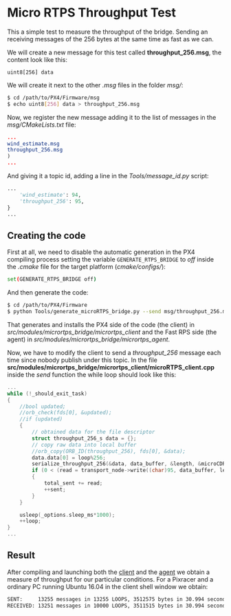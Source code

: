 # Micro RTPS Throughput Test

This a simple test to measure the throughput of the bridge. Sending an receiving messages of the 256 bytes at the same time as fast as we can.

We will create a new message for this test called **throughput_256.msg**, the content look like this:

  ``` text
  uint8[256] data
  ```
We will create it next to the other *.msg* files in the folder *msg/*:

  ``` sh
  $ cd /path/to/PX4/Firmware/msg
  $ echo uint8[256] data > throughput_256.msg
  ```
Now, we register the new message adding it to the list of messages in the *msg/CMakeLists.txt* file:

  ``` cmake
  ...
  wind_estimate.msg
  throughput_256.msg
  )
  ...
  ```
And giving it a topic id, adding a line in the *Tools/message_id.py* script:

  ``` python
  ...
      'wind_estimate': 94,
      'throughput_256': 95,
  }
  ...
  ```

## Creating the code

First at all, we need to disable the automatic generation in the PX4 compiling process setting the variable `GENERATE_RTPS_BRIDGE` to *off* inside the *.cmake* file for the target platform (*cmake/configs/*):

```sh
set(GENERATE_RTPS_BRIDGE off)
```

And then generate the code:

  ``` sh
  $ cd /path/to/PX4/Firmware
  $ python Tools/generate_microRTPS_bridge.py --send msg/throughput_256.msg --receive msg/throughput_256.msg
  ```

That generates and installs the PX4 side of the code (the client) in *src/modules/micrortps_bridge/micrortps_client* and the Fast RPS side (the agent) in *src/modules/micrortps_bridge/micrortps_agent*.

Now, we have to modify the client to send a *throughput_256* message each time since nobody publish under this topic. In the file **src/modules/micrortps_bridge/micrortps_client/microRTPS_client.cpp** inside the *send* function the while loop should look like this:

  ``` cpp
  ...
  while (!_should_exit_task)
  {
      //bool updated;
      //orb_check(fds[0], &updated);
      //if (updated)
      {
          // obtained data for the file descriptor
          struct throughput_256_s data = {};
          // copy raw data into local buffer
          //orb_copy(ORB_ID(throughput_256), fds[0], &data);
          data.data[0] = loop%256;
          serialize_throughput_256(&data, data_buffer, &length, &microCDRWriter);
          if (0 < (read = transport_node->write((char)95, data_buffer, length)))
          {
              total_sent += read;
              ++sent;
          }
      }

      usleep(_options.sleep_ms*1000);
      ++loop;
  }
  ...
  ```
## Result

After compiling and launching both the [client](../middleware/micrortps.md#px4-firmware-side-the-micro-rtps-client) and the [agent](../middleware/micrortps.md#fast-rtps-side-the-micro-rtps-agent) we obtain a measure of throughput for our particular conditions. For a Pixracer and a ordinary PC running Ubuntu 16.04 in the client shell window we obtain:

  ```sh
  SENT:     13255 messages in 13255 LOOPS, 3512575 bytes in 30.994 seconds - 113.33KB/s
  RECEIVED: 13251 messages in 10000 LOOPS, 3511515 bytes in 30.994 seconds - 113.30KB/s
  ```
